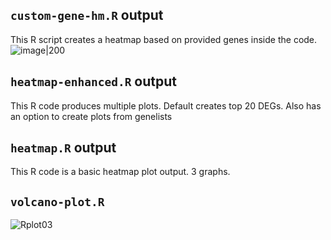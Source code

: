 ## `custom-gene-hm.R` output
This R script creates a heatmap based on provided genes inside the code.
![image|200](https://github.com/user-attachments/assets/93b35e17-5bf0-4cec-ba10-b034e1f6dad9)

## `heatmap-enhanced.R` output
This R code produces multiple plots. Default creates top 20 DEGs. Also has an option to create plots from genelists

## `heatmap.R` output
This R code is a basic heatmap plot output. 3 graphs.

## `volcano-plot.R`
![Rplot03](https://github.com/user-attachments/assets/a9992251-f2db-4ea3-8f70-11ea397d965f)

